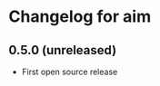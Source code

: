 Changelog for aim
=================

0.5.0 (unreleased)
------------------

- First open source release
